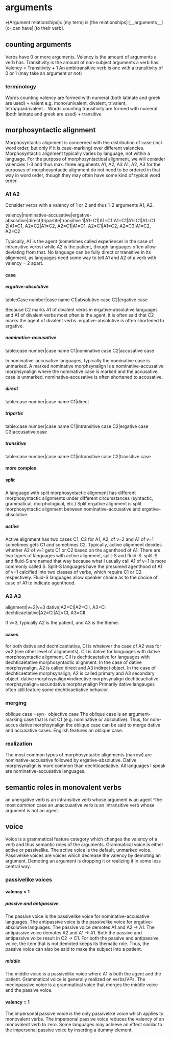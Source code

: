 # arguments

»⟮Argument relationships⟯« (my term) is ⟮the relationships⟯ ⟮＿arguments＿⟯ ⟮c-;can have⟯ ⟮to their verb⟯.

## counting arguments

Verbs have 0 or more arguments.
Valency is the amount of arguments a verb has.
Transitivity is the amount of non-subject arguments a verb has.
Valency = Transitivity + 1 
An ambitransitive verb is one with a transitivity of 0 or 1 (may take an argument or not)

### terminology

Words counting valency are formed with numeral (both latinate and greek are used) + valent
e.g. mono/univalent, divalent, trivalent, tetra/quadrivalent...
Words counting transitivity are formed with numeral (both latinate and greek are used) + transitive

## morphosyntactic alignment

Morphosyntactic alignment is concerned with the distribution of case (incl. word order, but only if it is case-marking) over different valencies.
Morphosyntactic alignment typically varies by language, not within a language.
For the purpose of morphosyntactical alignment, we will consider valencies 1-3 and thus max. three arguments A1, A2, A3
A1, A2, A3 for the purposes of morphosyntactic alignment do not need to be ordered in that way in word order, though they may often have some kind of typical word order.

### A1 A2

Consider verbs with a valency of 1 or 2 and thus 1-2 arguments A1, A2.


valency|nominative-accusative|ergative-absolutive|direct|tripartite|transitive
1|A1=C1|A1=C1|A1=C1|A1=C1|A1=C1
2|A1=C1, A2=C2|A1=C2, A2=C1|A1=C1, A2=C1|A1=C2, A2=C3|A1=C2, A2=C2

Typically, A1 is the agent (sometimes called experiencer in the case of intransitive verbs) while A2 is the patient, though languages often allow deviating from that.
No language can be fully direct or transitive in its alignment, as languages need some way to tell A1 and A2 of a verb with valency = 2 apart.

#### case 

##### ergative-absolutive

table:Case number|case name
C1|absolutive case
C2|ergative case


Because C2 marks A1 of divalent verbs in ergative-absolutive languages and A1 of divalent verbs most often is the agent, it is often said that C2 marks the agent of divalent verbs.
ergative-absolutive is often shortened to ergative.

##### nominative-accusative

table:case number|case name
C1|nominative case
C2|accusative case


In nominative-accusative languages, typically the nominative case is unmarked.
A marked nominative morphsynalign is a nominative-accusative morphsynalign where the nominative case is marked and the accusative case is unmarked.
nominative-accusative is often shortened to accusative.

##### direct

table:case number|case name
C1|direct

##### tripartie

table:case number|case name
C1|intransitive case
C2|ergative case
C3|accusative case

##### transitive

table:case number|case name
C1|intransitive case
C2|transitive case

#### more complex

##### split

A language with split morphosyntactic alignment has different morphosyntactic alignments under different circumstances (syntactic, grammatical, morphological, etc.)
Split ergative alignment is split morphosyntactic alignment between nominative-accusative and ergative-absolutive.

##### active

Active alignment has two cases C1, C2 for A1, A2, of v=2 and A1 of v=1 sometimes gets C1 and sometimes C2.
Typically, active alignment decides whether A2 of v=1 gets C1 or C2 based on the agenthood of A1.
There are two types of languages with active alignment, split-S and fluid-S.
split-S and fluid-S are named that way because what I usually call A1 of v=1 is more commonly called S.
Split-S languages have the presumed agenthood of A1 of v=1 calcified into two classes of verbs, which require C1 or C2 respectively.
Fluid-S languages allow speaker choice as to the choice of case of A1 to indicate agenthood.

### A2 A3

alignment|v=2|v=3
dative|A2=CI|A2=CII, A3=CI
dechticaetiative|A2=CI|A2=CI, A3=CII

If v=3, typically A2 is the patient, and A3 is the theme.

#### cases

for both dative and dechticaetiative, CI is whatever the case of A2 was for v=2 (see other level of alignments).
CII is dative for languages with dative morphosyntactic alignment.
CII is dechticaetative for languages with dechticaetative morphosyntactic alignment.
In the case of dative morphsynalign, A2 is called direct and A3 indirect object.
In the case of dechticaetative morphsynalign, A2 is called primary and A3 secondary object.
dative morphsynalign=indirective morphsynalign
dechticaetiative morphsynalign=secundative morphsynalign
Primarily dative langauges often still feature some dechticaetiative behavior.

### merging

oblique case =syn= objective case
The oblique case is an argument-marking case that is not C1 (e.g. nominative or absolutive).
Thus, for nom-accus dative morphsynalign the oblique case can be said to merge dative and accusative cases.
English features an oblique case.

### realization

The most common types of morphosyntactic alignments (narrow) are nominative-accusative followed by ergative-absolutive.
Dative morphsynalign is more common than dechticaetiative.
All languages I speak are nominative-accusative languages.

## semantic roles in monovalent verbs

an unergative verb is an intransitive verb whose argument is an agent 
^the most common case
an unaccusative verb is an intransitive verb whose argument is not an agent.

## voice

Voice is a grammatical feature category which changes the valency of a verb and thus semantic roles of the arguments.
Grammatical voice is either active or passivelike.
The active voice is the default, unmarked voice.
Passivelike voices are voices which decrease the valency by demoting an argument.
Demoting an argument is dropping it or realizing it in some less central way.

### passivelike voices

#### valency > 1

##### passive and antipassive.

The passive voice is the passivelike voice for nominative-accusative languages.
The antipassive voice is the passivelike voice for ergative-absolutive languages.
The passive voice demotes A1 and A2 -> A1.
The antipassive voice demotes A2 and A1 -> A1.
Both the passive and antipassive voice result in C2 -> C1.
For both the passive and antipassive voice, the item that is not demoted keeps its thematic role.
Thus, the passive voice can also be said to make the subject into a patient.

##### middle

The middle voice is a passivelike voice where A1 is both the agent and the patient.
Grammatical voice is generally realized on verbs/VPs.
The mediopassive voice is a grammatical voice that merges the middle voice and the passive voice.

#### valency = 1

The impersonal passive voice is the only passivelike voice which applies to monovalent verbs.
The impersonal passive voice reduces the valency of an monovalent verb to zero.
Some languages may achieve an effect similar to the impersonal passive voice by inserting a dummy element.